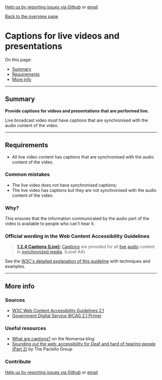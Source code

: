 [Help us by reporting issues via Github](https://github.com/theappbusiness/accessibility-guidelines) or [email](mailto:jeanfrancois@theappbusiness.com)

[Back to the overview page](./../README.md)

# Captions for live videos and presentations

On this page:
* [Summary](#summary)
* [Requirements](#requirements)
* [More info](#more-info)

---

## Summary

**Provide captions for videos and presentations that are performed live.**

Live broadcast video must have captions that are synchronised with the audio content of the video.

---

## Requirements

* All live video content has captions that are synchronised with the audio content of the video.

### Common mistakes

* The live video does not have synchronised captions;
* The live video has captions but they are not synchronised with the audio content of the video.

### Why?

This ensures that the information communicated by the audio part of the video is available to people who can't hear it.

### Official wording in the Web Content Accessibility Guidelines

> [**1.2.4 Captions (Live):**](https://www.w3.org/TR/UNDERSTANDING-WCAG20/media-equiv-real-time-captions.html) [Captions](https://www.w3.org/TR/UNDERSTANDING-WCAG20/media-equiv-real-time-captions.html#captionsdef) are provided for all [live](https://www.w3.org/TR/UNDERSTANDING-WCAG20/media-equiv-real-time-captions.html#livedef) [audio](https://www.w3.org/TR/UNDERSTANDING-WCAG20/media-equiv-real-time-captions.html#audiodef) content in [synchronized media](https://www.w3.org/TR/UNDERSTANDING-WCAG20/media-equiv-real-time-captions.html#synchronizedmediadef). (Level AA)

See the [W3C's detailed explanation of this guideline](https://www.w3.org/TR/UNDERSTANDING-WCAG20/media-equiv-real-time-captions.html) with techniques and examples.

---

## More info

### Sources

* [W3C Web Content Accessibility Guidelines 2.1](https://www.w3.org/TR/WCAG21/)
* [Government Digital Service WCAG 2.1 Primer](https://alphagov.github.io/wcag-primer/)

### Useful resources

* [What are captions?](https://www.nomensa.com/blog/2010/what-are-captions) on the Nomensa blog
* [Sounding out the web: accessibility for Deaf and hard of hearing people (Part 2)](https://www.paciellogroup.com/blog/2017/03/sounding-out-the-web-accessibility-for-deaf-and-hard-of-hearing-people-part-2/) by The Paciello Group

### Contribute

[Help us by reporting issues via Github](https://github.com/theappbusiness/accessibility-guidelines) or [email](mailto:jeanfrancois@theappbusiness.com)
